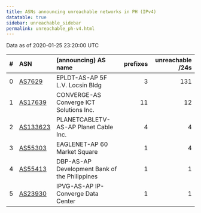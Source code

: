 ```yaml
---
title: ASNs announcing unreachable networks in PH (IPv4)
datatable: true
sidebar: unreachable_sidebar
permalink: unreachable_ph-v4.html
---
```


Data as of 2020-01-25 23:20:00 UTC


<div class="datatable-begin"></div>

|   # | ASN                                      | (announcing) AS name                          |   prefixes |   unreachable /24s |
|----:|:-----------------------------------------|:----------------------------------------------|-----------:|-------------------:|
|   0 | [AS7629](unreachable_AS7629-v4.html)     | EPLDT-AS-AP 5F L.V. Locsin Bldg               |          3 |                131 |
|   1 | [AS17639](unreachable_AS17639-v4.html)   | CONVERGE-AS Converge ICT Solutions Inc.       |         11 |                 12 |
|   2 | [AS133623](unreachable_AS133623-v4.html) | PLANETCABLETV-AS-AP Planet Cable Inc.         |          4 |                  4 |
|   3 | [AS55303](unreachable_AS55303-v4.html)   | EAGLENET-AP 60 Market Square                  |          1 |                  4 |
|   4 | [AS55413](unreachable_AS55413-v4.html)   | DBP-AS-AP Development Bank of the Philippines |          1 |                  1 |
|   5 | [AS23930](unreachable_AS23930-v4.html)   | IPVG-AS-AP IP-Converge Data Center            |          1 |                  1 |

<div class="datatable-end"></div>